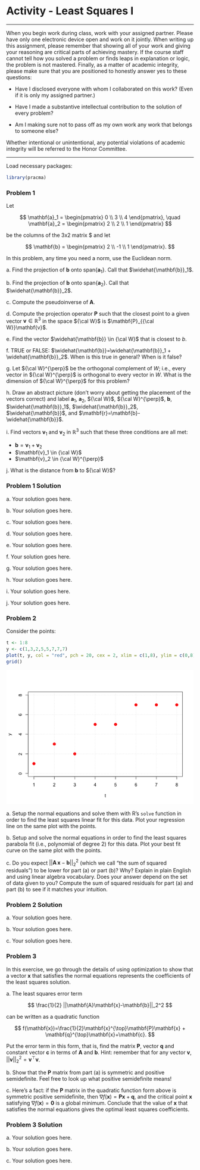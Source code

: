 Activity - Least Squares I
================

------------------------------------------------------------------------

When you begin work during class, work with your assigned partner.
Please have only one electronic device open and work on it jointly. When
writing up this assignment, please remember that showing all of your
work and giving your reasoning are critical parts of achieving mastery.
If the course staff cannot tell how you solved a problem or finds leaps
in explanation or logic, the problem is not mastered. Finally, as a
matter of academic integrity, please make sure that you are positioned
to honestly answer yes to these questions:

- Have I disclosed everyone with whom I collaborated on this work? (Even
  if it is only my assigned partner.)

- Have I made a substantive intellectual contribution to the solution of
  every problem?

- Am I making sure not to pass off as my own work any work that belongs
  to someone else?

Whether intentional or unintentional, any potential violations of
academic integrity will be referred to the Honor Committee.

------------------------------------------------------------------------

Load necessary packages:

``` r
library(pracma)
```

### Problem 1

Let

$$
\mathbf{a}_1 = \begin{pmatrix}
0 \\
3 \\
4
\end{pmatrix}, \quad \mathbf{a}_2 = \begin{pmatrix}
2 \\
2 \\
1
\end{pmatrix}
$$

be the columns of the 3x2 matrix \$ and let

$$
\mathbf{b} = \begin{pmatrix}
2 \\
-1 \\
1
\end{pmatrix}.
$$

In this problem, any time you need a norm, use the Euclidean norm.

a\. Find the projection of $\mathbf{b}$ onto
$\mathrm{span} \{ \mathbf{a}_1 \}$. Call that $\widehat{\mathbf{b}}_1$.

b\. Find the projection of $\mathbf{b}$ onto
$\mathrm{span} \{ \mathbf{a}_2 \}$. Call that $\widehat{\mathbf{b}}_2$.

c\. Compute the pseudoinverse of $\mathbf{A}$.

d\. Compute the projection operator $\mathbf{P}$ such that the closest
point to a given vector $\mathbf{v} \in \mathbb{R}^3$ in the space
${\cal W}$ is $\mathbf{P}_{{\cal W}}\mathbf{v}$.

e\. Find the vector $\widehat{\mathbf{b}} \in {\cal W}$ that is closest
to $b$.

f\. TRUE or FALSE:
$\widehat{\mathbf{b}}=\widehat{\mathbf{b}}_1 + \widehat{\mathbf{b}}_2$.
When is this true in general? When is it false?

g\. Let ${\cal W}^{\perp}$ be the orthogonal complement of $W$; i.e.,
every vector in ${\cal W}^{\perp}$ is orthogonal to every vector in $W$.
What is the dimension of ${\cal W}^{\perp}$ for this problem?

h\. Draw an abstract picture (don’t worry about getting the placement of
the vectors correct) and label $\mathbf{a}_1$, $\mathbf{a}_2$,
${\cal W}$, ${\cal W}^{\perp}$, $\mathbf{b}$, $\widehat{\mathbf{b}}_1$,
$\widehat{\mathbf{b}}_2$, $\widehat{\mathbf{b}}$, and
$\mathbf{r}=\mathbf{b}-\widehat{\mathbf{b}}$.

i\. Find vectors $\mathbf{v}_1$ and $\mathbf{v}_2$ in $\mathbb{R}^3$
such that these three conditions are all met:

- $\mathbf{b}=\mathbf{v}_1+\mathbf{v}_2$
- $\mathbf{v}_1 \in {\cal W}$
- $\mathbf{v}_2 \in {\cal W}^{\perp}$

j\. What is the distance from $\mathbf{b}$ to ${\cal W}$?

### Problem 1 Solution

a\. Your solution goes here.

b\. Your solution goes here.

c\. Your solution goes here.

d\. Your solution goes here.

e\. Your solution goes here.

f\. Your solution goes here.

g\. Your solution goes here.

h\. Your solution goes here.

i\. Your solution goes here.

j\. Your solution goes here.

### Problem 2

Consider the points:

``` r
t <- 1:8
y <- c(1,3,2,5,5,7,7,7)
plot(t, y, col = "red", pch = 20, cex = 2, xlim = c(1,8), ylim = c(0,8))
grid()
```

![](Activity-Least-Squares-I_files/figure-gfm/unnamed-chunk-2-1.png)<!-- -->

a\. Setup the normal equations and solve them with R’s `solve` function
in order to find the least squares linear fit for this data. Plot your
regression line on the same plot with the points.

b\. Setup and solve the normal equations in order to find the least
squares parabola fit (i.e., polynomial of degree 2) for this data. Plot
your best fit curve on the same plot with the points.

c\. Do you expect $||\mathbf{A}\,\mathbf{x}-\mathbf{b}||_2^2$ (which we
call “the sum of squared residuals”) to be lower for part (a) or part
(b)? Why? Explain in plain English and using linear algebra vocabulary.
Does your answer depend on the set of data given to you? Compute the sum
of squared residuals for part (a) and part (b) to see if it matches your
intuition.

### Problem 2 Solution

a\. Your solution goes here.

b\. Your solution goes here.

c\. Your solution goes here.

### Problem 3

In this exercise, we go through the details of using optimization to
show that a vector $\mathbf{x}$ that satisfies the normal equations
represents the coefficients of the least squares solution.

a\. The least squares error term

$$
\frac{1}{2} ||\mathbf{A}\mathbf{x}-\mathbf{b}||_2^2
$$

can be written as a quadratic function

$$
f(\mathbf{x})=\frac{1}{2}\mathbf{x}^{\top}\mathbf{P}\mathbf{x} + \mathbf{q}^{\top}\mathbf{x}+\mathbf{c}.
$$

Put the error term in this form, that is, find the matrix $\mathbf{P}$,
vector $\mathbf{q}$ and constant vector $\mathbf{c}$ in terms of
$\mathbf{A}$ and $\mathbf{b}$. Hint: remember that for any vector
$\mathbf{v}$, $||\mathbf{v}||_2^2=\mathbf{v}^{\top}\mathbf{v}$.

b\. Show that the $\mathbf{P}$ matrix from part (a) is symmetric and
positive semidefinite. Feel free to look up what positive semidefinite
means!

c\. Here’s a fact: if the $\mathbf{P}$ matrix in the quadratic function
form above is symmetric positive semidefinite, then
$\nabla f(\mathbf{x})=\mathbf{P} \mathbf{x}+\mathbf{q}$, and the
critical point $\mathbf{x}$ satisfying
$\nabla f (\mathbf{x})=\mathbf{0}$ is a global minimum. Conclude that
the value of $\mathbf{x}$ that satisfies the normal equations gives the
optimal least squares coefficients.

### Problem 3 Solution

a\. Your solution goes here.

b\. Your solution goes here.

c\. Your solution goes here.
